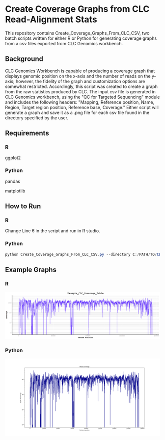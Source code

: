 # Create Coverage Graphs from CLC Read-Alignment Stats

This repository contains Create_Coverage_Graphs_From_CLC_CSV, two batch scripts written for either R or Python for generating coverage graphs from a csv files exported from CLC Genomics workbench.

## Background

CLC Genomics Workbench is capable of producing a coverage graph that displays genomic position on the x-axis and the number of reads on the y-axis; however, the fidelity of the graph and customization options are somewhat restricted. Accordingly, this script was created to create a graph from the raw statistics produced by CLC. The input csv file is generated in CLC Genomics workbench, using the "QC for Targeted Sequencing" module and includes the following headers: "Mapping, Reference position, Name, Region, Target region position, Reference base, Coverage." Either script will generate a graph and save it as a .png file for each csv file found in the directory specified by the user.

## Requirements

### R

ggplot2

### Python

pandas

matplotlib

## How to Run

### R

Change Line 6 in the script and run in R studio.

### Python

```powershell
python Create_Coverage_Graphs_From_CLC_CSV.py --directory C:/PATH/TO/CLC/FILES/ --color darkblue
```

## Example Graphs

### R

![Example](Example_CLC_Coverage_Table.png)

### Python

![Example](Python_Graph_Example.png)
